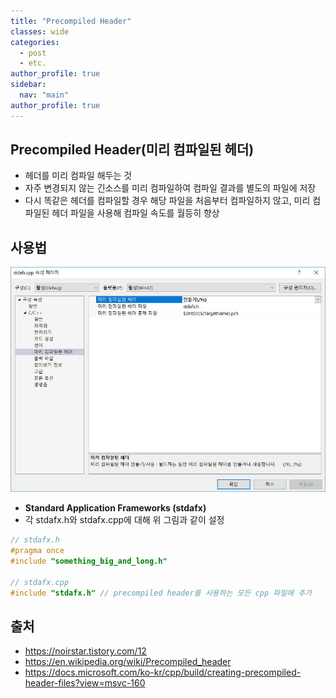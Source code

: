 ```yaml
---
title: "Precompiled Header"
classes: wide
categories: 
  - post
  - etc.
author_profile: true
sidebar:
  nav: "main"
author_profile: true
---
```


## Precompiled Header(미리 컴파일된 헤더)
* 헤더를 미리 컴파일 해두는 것
* 자주 변경되지 않는 긴소스를 미리 컴파일하여 컴파일 결과를 별도의 파일에 저장
* 다시 똑같은 헤더를 컴파일할 경우 해당 파일을 처음부터 컴파일하지 않고, 미리 컴파일된 헤더 파일을 사용해 컴파일 속도를 월등히 향상

## 사용법

![post_thumbnail](/assets/images/stdafx.jfif)
* **Standard Application Frameworks (stdafx)**
* 각 stdafx.h와 stdafx.cpp에 대해 위 그림과 같이 설정

```c++
// stdafx.h
#pragma once 
#include "something_big_and_long.h"

// stdafx.cpp
#include "stdafx.h" // precompiled header를 사용하는 모든 cpp 파일에 추가
```

## 출처
* <https://noirstar.tistory.com/12>
* <https://en.wikipedia.org/wiki/Precompiled_header>
* <https://docs.microsoft.com/ko-kr/cpp/build/creating-precompiled-header-files?view=msvc-160>